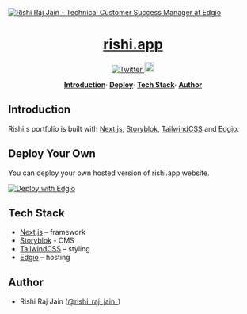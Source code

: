 <a href="https://rishi.app">
  <img alt="Rishi Raj Jain - Technical Customer Success Manager at Edgio" src="https://rishi.app/static/social-media-card.jpg">
  <h1 align="center">rishi.app</h1>
</a>

<p align="center">
  <a href="https://twitter.com/rishi_raj_jain_">
    <img src="https://img.shields.io/twitter/follow/rishi_raj_jain_?style=flat&label=%40rishi_raj_jain_&logo=twitter&color=0bf&logoColor=fff" alt="Twitter" />
  </a>
  <a href="app.layer0.co/deploy?repo=https://github.com/rishi-raj-jain/rishi.app">
    <img src="https://docs.edg.io/button.svg" alt="Deploy To Edgio" height="20px" />
  </a>
</p>

<p align="center">
  <a href="#introduction"><strong>Introduction</strong></a>·
  <a href="#deploy-your-own"><strong>Deploy</strong></a>·
  <a href="#tech-stack"><strong>Tech Stack</strong></a>·
  <a href="#author"><strong>Author</strong></a>
</p>

## Introduction

Rishi's portfolio is built with [Next.js](https://nextjs.org), [Storyblok](https://storyblok.com), [TailwindCSS](https://tailwindcss.com) and [Edgio](https://edg.io).

## Deploy Your Own

You can deploy your own hosted version of rishi.app website.

[![Deploy with Edgio](https://docs.edg.io/button.svg)](app.layer0.co/deploy?repo=https://github.com/rishi-raj-jain/rishi.app)

## Tech Stack

- [Next.js](https://nextjs.org) – framework
- [Storyblok](https://storyblok.com) - CMS
- [TailwindCSS](https://tailwindcss.com) – styling
- [Edgio](https://edg.io) – hosting

## Author

- Rishi Raj Jain ([@rishi_raj_jain_](https://twitter.com/rishi_raj_jain_))
